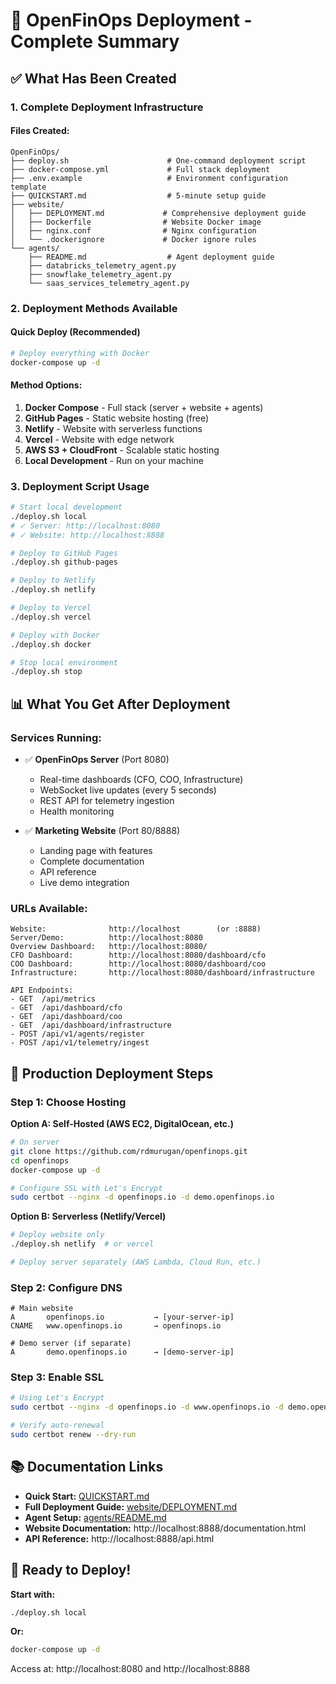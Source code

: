 # 🚀 OpenFinOps Deployment - Complete Summary

## ✅ What Has Been Created

### 1. **Complete Deployment Infrastructure**

#### Files Created:
```
OpenFinOps/
├── deploy.sh                      # One-command deployment script
├── docker-compose.yml             # Full stack deployment
├── .env.example                   # Environment configuration template
├── QUICKSTART.md                  # 5-minute setup guide
├── website/
│   ├── DEPLOYMENT.md             # Comprehensive deployment guide
│   ├── Dockerfile                # Website Docker image
│   ├── nginx.conf                # Nginx configuration
│   └── .dockerignore             # Docker ignore rules
└── agents/
    ├── README.md                  # Agent deployment guide
    ├── databricks_telemetry_agent.py
    ├── snowflake_telemetry_agent.py
    └── saas_services_telemetry_agent.py
```

### 2. **Deployment Methods Available**

#### Quick Deploy (Recommended)
```bash
# Deploy everything with Docker
docker-compose up -d
```

#### Method Options:
1. **Docker Compose** - Full stack (server + website + agents)
2. **GitHub Pages** - Static website hosting (free)
3. **Netlify** - Website with serverless functions
4. **Vercel** - Website with edge network
5. **AWS S3 + CloudFront** - Scalable static hosting
6. **Local Development** - Run on your machine

### 3. **Deployment Script Usage**

```bash
# Start local development
./deploy.sh local
# ✓ Server: http://localhost:8080
# ✓ Website: http://localhost:8888

# Deploy to GitHub Pages
./deploy.sh github-pages

# Deploy to Netlify
./deploy.sh netlify

# Deploy to Vercel
./deploy.sh vercel

# Deploy with Docker
./deploy.sh docker

# Stop local environment
./deploy.sh stop
```

## 📊 What You Get After Deployment

### Services Running:
- ✅ **OpenFinOps Server** (Port 8080)
  - Real-time dashboards (CFO, COO, Infrastructure)
  - WebSocket live updates (every 5 seconds)
  - REST API for telemetry ingestion
  - Health monitoring

- ✅ **Marketing Website** (Port 80/8888)
  - Landing page with features
  - Complete documentation
  - API reference
  - Live demo integration

### URLs Available:
```
Website:              http://localhost        (or :8888)
Server/Demo:          http://localhost:8080
Overview Dashboard:   http://localhost:8080/
CFO Dashboard:        http://localhost:8080/dashboard/cfo
COO Dashboard:        http://localhost:8080/dashboard/coo
Infrastructure:       http://localhost:8080/dashboard/infrastructure

API Endpoints:
- GET  /api/metrics
- GET  /api/dashboard/cfo
- GET  /api/dashboard/coo
- GET  /api/dashboard/infrastructure
- POST /api/v1/agents/register
- POST /api/v1/telemetry/ingest
```

## 🚀 Production Deployment Steps

### Step 1: Choose Hosting

**Option A: Self-Hosted (AWS EC2, DigitalOcean, etc.)**
```bash
# On server
git clone https://github.com/rdmurugan/openfinops.git
cd openfinops
docker-compose up -d

# Configure SSL with Let's Encrypt
sudo certbot --nginx -d openfinops.io -d demo.openfinops.io
```

**Option B: Serverless (Netlify/Vercel)**
```bash
# Deploy website only
./deploy.sh netlify  # or vercel

# Deploy server separately (AWS Lambda, Cloud Run, etc.)
```

### Step 2: Configure DNS

```dns
# Main website
A       openfinops.io           → [your-server-ip]
CNAME   www.openfinops.io       → openfinops.io

# Demo server (if separate)
A       demo.openfinops.io      → [demo-server-ip]
```

### Step 3: Enable SSL

```bash
# Using Let's Encrypt
sudo certbot --nginx -d openfinops.io -d www.openfinops.io -d demo.openfinops.io

# Verify auto-renewal
sudo certbot renew --dry-run
```

## 📚 Documentation Links

- **Quick Start:** [QUICKSTART.md](QUICKSTART.md)
- **Full Deployment Guide:** [website/DEPLOYMENT.md](website/DEPLOYMENT.md)
- **Agent Setup:** [agents/README.md](agents/README.md)
- **Website Documentation:** http://localhost:8888/documentation.html
- **API Reference:** http://localhost:8888/api.html

## 🎉 Ready to Deploy!

**Start with:**
```bash
./deploy.sh local
```

**Or:**
```bash
docker-compose up -d
```

Access at: http://localhost:8080 and http://localhost:8888

